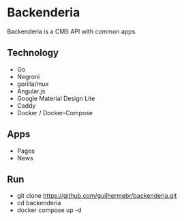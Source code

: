 # Backenderia

Backenderia is a CMS API with common apps.

## Technology 

- Go
- Negroni
- gorilla/mux
- Angular.js
- Google Material Design Lite
- Caddy
- Docker / Docker-Compose

## Apps

- Pages
- News

## Run

- git clone https://github.com/guilhermebr/backenderia.git
- cd backenderia
- docker compose up -d


